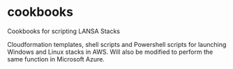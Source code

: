 # cookbooks
Cookbooks for scripting LANSA Stacks

Cloudformation templates, shell scripts and Powershell scripts for launching Windows and Linux stacks in AWS.
Will also be modified to perform the same function in Microsoft Azure.
